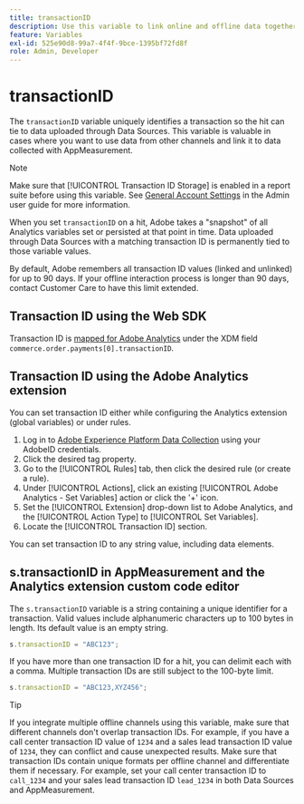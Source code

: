 ```yaml
---
title: transactionID
description: Use this variable to link online and offline data together.
feature: Variables
exl-id: 525e90d8-99a7-4f4f-9bce-1395bf72fd8f
role: Admin, Developer
---
```

# transactionID

The `transactionID` variable uniquely identifies a transaction so the hit can tie to data uploaded through Data Sources. This variable is valuable in cases where you want to use data from other channels and link it to data collected with AppMeasurement.

>[!NOTE]
>
>Make sure that [!UICONTROL Transaction ID Storage] is enabled in a report suite before using this variable. See [General Account Settings](/help/admin/admin/c-manage-report-suites/c-edit-report-suites/general/general-acct-settings-admin.md) in the Admin user guide for more information.

When you set `transactionID` on a hit, Adobe takes a "snapshot" of all Analytics variables set or persisted at that point in time. Data uploaded through Data Sources with a matching transaction ID is permanently tied to those variable values.

By default, Adobe remembers all transaction ID values (linked and unlinked) for up to 90 days. If your offline interaction process is longer than 90 days, contact Customer Care to have this limit extended.

## Transaction ID using the Web SDK

Transaction ID is [mapped for Adobe Analytics](/help/implement/aep-edge/xdm-var-mapping.md) under the XDM field `commerce.order.payments[0].transactionID`.

## Transaction ID using the Adobe Analytics extension

You can set transaction ID either while configuring the Analytics extension (global variables) or under rules.

1. Log in to [Adobe Experience Platform Data Collection](https://experience.adobe.com/data-collection) using your AdobeID credentials.
2. Click the desired tag property.
3. Go to the [!UICONTROL Rules] tab, then click the desired rule (or create a rule).
4. Under [!UICONTROL Actions], click an existing [!UICONTROL Adobe Analytics - Set Variables] action or click the '+' icon.
5. Set the [!UICONTROL Extension] drop-down list to Adobe Analytics, and the [!UICONTROL Action Type] to [!UICONTROL Set Variables].
6. Locate the [!UICONTROL Transaction ID] section.

You can set transaction ID to any string value, including data elements.

## s.transactionID in AppMeasurement and the Analytics extension custom code editor

The `s.transactionID` variable is a string containing a unique identifier for a transaction. Valid values include alphanumeric characters up to 100 bytes in length. Its default value is an empty string.

```js
s.transactionID = "ABC123";
```

If you have more than one transaction ID for a hit, you can delimit each with a comma. Multiple transaction IDs are still subject to the 100-byte limit.

```js
s.transactionID = "ABC123,XYZ456";
```

>[!TIP]
>
>If you integrate multiple offline channels using this variable, make sure that different channels don't overlap transaction IDs. For example, if you have a call center transaction ID value of `1234` and a sales lead transaction ID value of `1234`, they can conflict and cause unexpected results. Make sure that transaction IDs contain unique formats per offline channel and differentiate them if necessary. For example, set your call center transaction ID to `call_1234` and your sales lead transaction ID `lead_1234` in both Data Sources and AppMeasurement.
